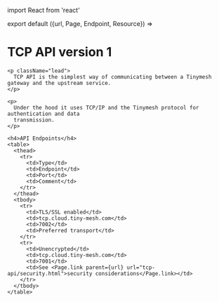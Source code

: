 import React from 'react'

export default ({url, Page, Endpoint, Resource}) =>
  <Page url={url} weight={50} name="TCP API - v1" collapse>
    <h1>TCP API version 1</h1>

    <p className="lead">
      TCP API is the simplest way of communicating between a Tinymesh gateway and the upstream service.
    </p>

    <p>
      Under the hood it uses TCP/IP and the Tinymesh protocol for authentication and data
      transmission.
    </p>

    <h4>API Endpoints</h4>
    <table>
      <thead>
        <tr>
          <td>Type</td>
          <td>Endpoint</td>
          <td>Port</td>
          <td>Comment</td>
        </tr>
      </thead>
      <tbody>
        <tr>
          <td>TLS/SSL enabled</td>
          <td>tcp.cloud.tiny-mesh.com</td>
          <td>7002</td>
          <td>Preferred transport</td>
        </tr>
        <tr>
          <td>Unencrypted</td>
          <td>tcp.cloud.tiny-mesh.com</td>
          <td>7001</td>
          <td>See <Page.link parent={url} url="tcp-api/security.html">security considerations</Page.link></td>
        </tr>
      </tbody>
    </table>
  </Page>
